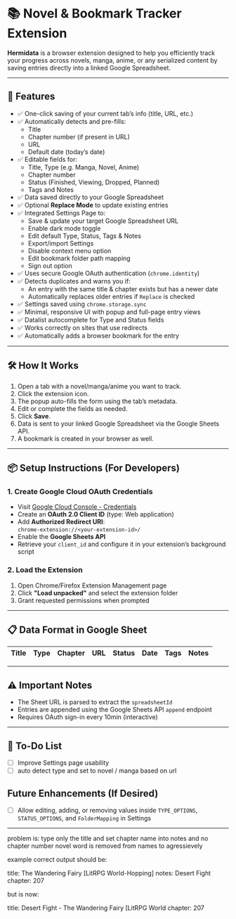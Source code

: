 # 📚 Novel & Bookmark Tracker Extension

**Hermidata** is a browser extension designed to help you efficiently track your progress across novels, manga, anime, or any serialized content by saving entries directly into a linked Google Spreadsheet.

---

## 🚀 Features

- ✅ One-click saving of your current tab’s info (title, URL, etc.)
- ✅ Automatically detects and pre-fills:
  - Title
  - Chapter number (if present in URL)
  - URL
  - Default date (today’s date)
- ✅ Editable fields for:
  - Title, Type (e.g. Manga, Novel, Anime)
  - Chapter number
  - Status (Finished, Viewing, Dropped, Planned)
  - Tags and Notes
- ✅ Data saved directly to your Google Spreadsheet
- ✅ Optional **Replace Mode** to update existing entries
- ✅ Integrated Settings Page to:
  - Save & update your target Google Spreadsheet URL
  - Enable dark mode toggle
  - Edit default Type, Status, Tags & Notes
  - Export/import Settings
  - Disable context menu option
  - Edit bookmark folder path mapping
  - Sign out option
- ✅ Uses secure Google OAuth authentication (`chrome.identity`)
- ✅ Detects duplicates and warns you if:
  - An entry with the same title & chapter exists but has a newer date
  - Automatically replaces older entries if `Replace` is checked
- ✅ Settings saved using `chrome.storage.sync`
- ✅ Minimal, responsive UI with popup and full-page entry views
- ✅ Datalist autocomplete for Type and Status fields
- ✅ Works correctly on sites that use redirects
- ✅ Automatically adds a browser bookmark for the entry

---

## 🛠️ How It Works

1. Open a tab with a novel/manga/anime you want to track.
2. Click the extension icon.
3. The popup auto-fills the form using the tab’s metadata.
4. Edit or complete the fields as needed.
5. Click **Save**.
6. Data is sent to your linked Google Spreadsheet via the Google Sheets API.
7. A bookmark is created in your browser as well.

---

## 📦 Setup Instructions (For Developers)

### 1. Create Google Cloud OAuth Credentials

- Visit [Google Cloud Console - Credentials](https://console.cloud.google.com/apis/credentials)
- Create an **OAuth 2.0 Client ID** (type: Web application)
- Add **Authorized Redirect URI**:  
  `chrome-extension://<your-extension-id>/`
- Enable the **Google Sheets API**
- Retrieve your `client_id` and configure it in your extension’s background script

### 2. Load the Extension

1. Open Chrome/Firefox Extension Management page
2. Click **"Load unpacked"** and select the extension folder
3. Grant requested permissions when prompted

---

## 📋 Data Format in Google Sheet

| Title | Type | Chapter | URL | Status | Date | Tags | Notes |
|-------|------|---------|-----|--------|------|------|-------|

---

## ⚠️ Important Notes

- The Sheet URL is parsed to extract the `spreadsheetId`
- Entries are appended using the Google Sheets API `append` endpoint
- Requires OAuth sign-in every 10min (interactive)

---

## 🧪 To-Do List

- [ ] Improve Settings page usability
- [ ] auto detect type and set to novel / manga based on url

## Future Enhancements (If Desired)

- [ ] Allow editing, adding, or removing values inside `TYPE_OPTIONS`, `STATUS_OPTIONS`, and `FolderMapping` in Settings

---


problem is: type only the title and set chapter name into notes and no chapter number
novel word is removed from names to agressievely

example correct output should be:

title: The Wandering Fairy [LitRPG World-Hopping]
notes: Desert Fight
chapter: 207

but is now:

title: Desert Fight - The Wandering Fairy [LitRPG World
chapter: 207
